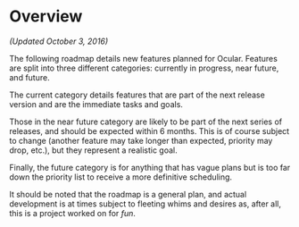 # Overview

_(Updated October 3, 2016)_

The following roadmap details new features planned for Ocular. Features are split into three different categories: currently in progress, near future, and future.

The current category details features that are part of the next release version and are the immediate tasks and goals. 

Those in the near future category are likely to be part of the next series of releases, and should be expected within 6 months. This is of course subject to change (another feature may take longer than expected, priority may drop, etc.), but they represent a realistic goal.

Finally, the future category is for anything that has vague plans but is too far down the priority list to receive a more definitive scheduling.

It should be noted that the roadmap is a general plan, and actual development is at times subject to fleeting whims and desires as, after all, this is a project worked on for _fun_.
